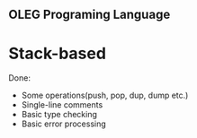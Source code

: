 ## OLEG Programing Language

# Stack-based

Done:
- Some operations(push, pop, dup, dump etc.)
- Single-line comments
- Basic type checking
- Basic error processing
